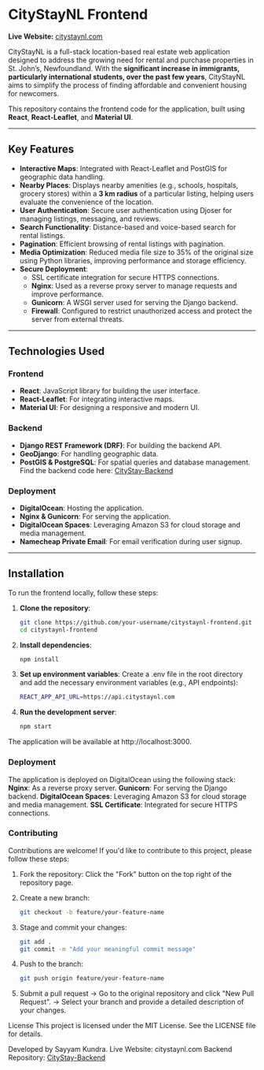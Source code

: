 # CityStayNL Frontend

**Live Website:** [citystaynl.com](https://citystaynl.com)

CityStayNL is a full-stack location-based real estate web application designed to address the growing need for rental and purchase properties in St. John’s, Newfoundland. With the **significant increase in immigrants, particularly international students, over the past few years**, CityStayNL aims to simplify the process of finding affordable and convenient housing for newcomers.

This repository contains the frontend code for the application, built using **React**, **React-Leaflet**, and **Material UI**.

---

## Key Features
- **Interactive Maps**: Integrated with React-Leaflet and PostGIS for geographic data handling.
- **Nearby Places**: Displays nearby amenities (e.g., schools, hospitals, grocery stores) within a **3 km radius** of a particular listing, helping users evaluate the convenience of the location.
- **User Authentication**: Secure user authentication using Djoser for managing listings, messaging, and reviews.
- **Search Functionality**: Distance-based and voice-based search for rental listings.
- **Pagination**: Efficient browsing of rental listings with pagination.
- **Media Optimization**: Reduced media file size to 35% of the original size using Python libraries, improving performance and storage efficiency.
- **Secure Deployment**: 
  - SSL certificate integration for secure HTTPS connections.
  - **Nginx**: Used as a reverse proxy server to manage requests and improve performance.
  - **Gunicorn**: A WSGI server used for serving the Django backend.
  - **Firewall**: Configured to restrict unauthorized access and protect the server from external threats.


---

## Technologies Used
### Frontend
- **React**: JavaScript library for building the user interface.
- **React-Leaflet**: For integrating interactive maps.
- **Material UI**: For designing a responsive and modern UI.

### Backend 
- **Django REST Framework (DRF)**: For building the backend API.
- **GeoDjango**: For handling geographic data.
- **PostGIS & PostgreSQL**: For spatial queries and database management.
Find the backend code here: [CityStay-Backend](https://github.com/sayyam44/CityStay-Backend)

### Deployment
- **DigitalOcean**: Hosting the application.
- **Nginx & Gunicorn**: For serving the application.
- **DigitalOcean Spaces**: Leveraging Amazon S3 for cloud storage and media management.
- **Namecheap Private Email**: For email verification during user signup.

---

## Installation
To run the frontend locally, follow these steps:

1. **Clone the repository**:
   ```bash
   git clone https://github.com/your-username/citystaynl-frontend.git
   cd citystaynl-frontend
2. **Install dependencies**:
   ```bash
   npm install
3. **Set up environment variables**:
    Create a .env file in the root directory and add the necessary environment variables (e.g., API endpoints):
   ```bash
   REACT_APP_API_URL=https://api.citystaynl.com
4. **Run the development server**:
   ```bash
   npm start
The application will be available at http://localhost:3000.

### Deployment
The application is deployed on DigitalOcean using the following stack:
**Nginx**: As a reverse proxy server.
**Gunicorn**: For serving the Django backend.
**DigitalOcean Spaces**: Leveraging Amazon S3 for cloud storage and media management.
**SSL Certificate**: Integrated for secure HTTPS connections.

### Contributing
Contributions are welcome! If you'd like to contribute to this project, please follow these steps:

1. Fork the repository:
    Click the "Fork" button on the top right of the repository page.
   
2. Create a new branch:
   ```bash
   git checkout -b feature/your-feature-name
   
3. Stage and commit your changes:
   ```bash
   git add .
   git commit -m "Add your meaningful commit message"

4) Push to the branch:
   ```bash
   git push origin feature/your-feature-name
   
5) Submit a pull request
   -> Go to the original repository and click "New Pull Request".
   -> Select your branch and provide a detailed description of your changes.

License
This project is licensed under the MIT License. See the LICENSE file for details.

Developed by Sayyam Kundra.
Live Website: citystaynl.com
Backend Repository: [CityStay-Backend](https://github.com/sayyam44/CityStay-Backend)
